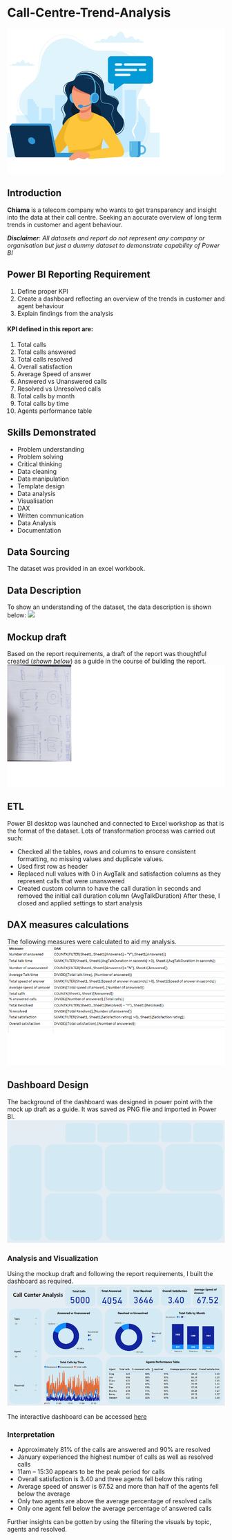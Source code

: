 # Call-Centre-Trend-Analysis
![](Logo.png)

## Introduction
**Chiama** is a telecom company who wants to get transparency and insight into the data at their call centre. Seeking an accurate overview of long term trends in customer and agent behaviour.

**_Disclaimer_**: _All datasets and report do not represent any company or organisation but just a dummy dataset to demonstrate capability of Power BI_

## Power BI Reporting Requirement
1.	Define proper KPI
2.	Create a dashboard reflecting an overview of the trends in customer and agent behaviour
3.	Explain findings from the analysis
#### KPI defined in this report are:
1.	Total calls
2.	Total calls answered
3.	Total calls resolved
4.	Overall satisfaction
5.	Average Speed of answer
6.  Answered vs Unanswered calls
7.  Resolved vs Unresolved calls
8.  Total calls by month
9.  Total calls by time
11. Agents performance table
   
## Skills Demonstrated
- Problem understanding 
- Problem solving 
- Critical thinking
- Data cleaning
- Data manipulation
- Template design
- Data analysis
- Visualisation
- DAX 
- Written communication
- Data Analysis
- Documentation

## Data Sourcing
The dataset was provided in an excel workbook.

## Data Description
To show an understanding of the dataset, the data description is shown below:
![](DataDescription.png)

## Mockup draft
Based on the report requirements, a draft of the report was thoughtful created (_shown below_) as a guide in the course of building the report.
![](MockUp.png)

## ETL
Power BI desktop was launched and connected to Excel workshop as that is the format of the dataset. Lots of transformation process was carried out such:
-  Checked all the tables, rows and columns to ensure consistent formatting, no missing values and duplicate values. 
- Used first row as header
- Replaced null values with 0 in AvgTalk and satisfaction columns as they represent calls that were unanswered 
- Created custom column to have the call duration in seconds and removed the initial call duration column (AvgTalkDuration)
After these, I closed and applied settings to start analysis

## DAX measures calculations
The following measures were calculated to aid my analysis.
![](DAX.png)

## Dashboard Design
The background of the dashboard was designed in power point with the mock up draft as a guide. It was saved as PNG file and imported in Power BI.
![](Design.png)


### Analysis and Visualization
Using the mockup draft and following the report requirements, I built the dashboard as required.
![](Dashboard.png)

The interactive dashboard can be accessed [here]( https://app.powerbi.com/view?r=eyJrIjoiNGM3M2FjMTAtMDM2ZC00MDFiLTg0MTktMjZhNGVkNGE5ZWNmIiwidCI6ImFmMWJhNzExLTA2MmMtNGYzZS04YmNjLWQyY2U4N2RjNGQwYSJ9)

### Interpretation
-	Approximately 81% of the calls are answered and 90% are resolved
-	January experienced the highest number of calls as well as resolved calls
-	11am – 15:30 appears to be the peak period for calls
-	Overall satisfaction is 3.40 and three agents fell below this rating
-	Average speed of answer is 67.52 and more than half of the agents fell below the average
-	Only two agents are above the average percentage of resolved calls
-	Only one agent fell below the average percentage of answered calls

Further insights can be gotten by using the filtering the visuals by topic, agents and resolved.
